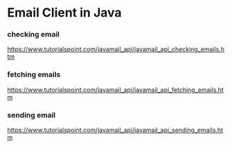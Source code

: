 # Email Client in Java

### checking email
https://www.tutorialspoint.com/javamail_api/javamail_api_checking_emails.htm

### fetching emails
https://www.tutorialspoint.com/javamail_api/javamail_api_fetching_emails.htm

### sending email
https://www.tutorialspoint.com/javamail_api/javamail_api_sending_emails.htm
